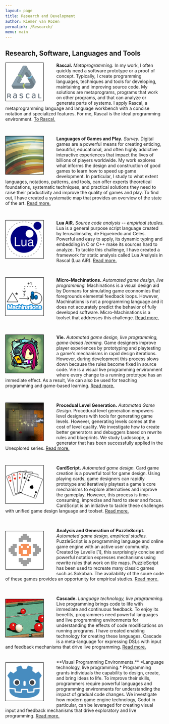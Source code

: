 ```yaml
---
layout: page
title: Research and Development
author: Riemer van Rozen
permalink: /Research/
menu: main
---
```

## Research, Software, Languages and Tools

<div style="width: 100%;" markdown="1">
<div style="padding-left: 0px; padding-right: 40px; float: left;">
<a href="https://rascal-mpl.org"><img src="/assets/Rascal.png" style="width: 120px; height: 120px; border: 1px solid black"></a>
</div>

**Rascal.** *Metaprogramming.*
In my work, I often quickly need a software prototype or a proof of concept.
Typically, I create programming languages, techniques and tools
for developing, maintaining and improving source code.
My solutions are metaprograms,
programs that work on other programs,
and that can analyze or generate parts of systems.
I apply Rascal, a metaprogramming language and language workbench
with a concise notation and specialized features.
For me, Rascal is the ideal programming environment.
<a href="https://rascal-mpl.org">To Rascal.</a>
</div>
<br>

<div style="width: 100%;" markdown="1">
<div style="padding-left: 0px; padding-right: 40px; float: left;">
<a href="/LoGaP/"><img src="/assets/LoGaP.png" style="width: 120px; height: 120px; border: 1px solid black"></a>
</div>

**Languages of Games and Play.** *Survey.*
Digital games are a powerful means for creating enticing, beautiful, educational, and often highly addictive interactive experiences that impact the lives of billions of players worldwide.
My work explores what informs the design and construction of good games to learn how to speed up game development. In particular, I study to what extent languages, notations, patterns, and tools, can offer experts theoretical foundations, systematic techniques, and practical solutions they need to raise their productivity and improve the quality of games and play.
To find out, I have created a systematic map that provides an overview of the state of the art. <a href="/LoGaP/">Read more.</a>
</div>
<br>

<div style="width: 100%;" markdown="1">
<div style="padding-left: 0px;padding-right: 40px; float: left;">
<a href="/Lua-AiR/"><img src="/assets/Lua.png" style="width: 120px; border: 1px solid black;"></a>
</div>

**Lua AiR.** *Source code analysis -- empirical studies.*
Lua is a general purpose script language
created by Ierusalimschy, de Figueiredo and Celes.
Powerful and easy to apply,
its dynamic typing and embedding
in C or C++ make its sources hard to analyze.
To tackle this challenge,
I have created a framework for static analysis called Lua Analysis in Rascal (Lua AiR). <a href="/Lua/">Read more.</a>
</div>
<br>

<div style="width: 100%;" markdown="1">
<div style="padding-left: 0px; padding-right: 40px; float: left;">
<a href="/Micro-Machinations/"><img src="/assets/Machinations.png" style="width: 120px; border: 1px solid black"></a>
</div>

**Micro-Machinations.** *Automated game design, live programming.*
Machinations is a visual design aid by Dormans
for simulating game econnomies
that foregrounds elemental feedback loops.
However, Machinations is not a programming language
and it does not accurately predict the behavior
of fully developed software.
Micro-Machinations is a toolset that addresses this challenge.
<a href="/Micro-Machinations/">Read more.</a>
</div>
<br>

<div style="width: 100%;" markdown="1">
<div style="padding-left: 0px; padding-right: 40px; float: left;">
<a href="/Vie"><img src="/assets/Vie.jpg" style="width: 120px; border: 1px solid black"></a>
</div>

**Vie.** *Automated game design, live programming, game-based learning.*
Game designers improve player experiences
by prototyping and playtesting a game's mechanisms in rapid design iterations.
However, during development this process slows down
because the rules become fixed in source code.
Vie is a visual live programming environment
where every change to a running prototype
has an immediate effect.
As a result, Vie can also be used for 
teaching programming and game-based learning.
<a href="/Vie/">Read more.</a>
</div>
<br>

<div style="width: 100%;" markdown="1">
<div style="padding-left: 0px; padding-right: 40px; float: left;">
<a href="/LevelGeneration/"><img src="/assets/LudoScope.png" style="width: 120px; height: 120px; border: 1px solid black"></a>
</div>

**Procedual Level Generation.** *Automated Game Design.*
Procedural level generation empowers level designers
with tools for generating game levels.
However, generating levels comes at the cost of level quality.
We investigate how to create better generators
and debuggers based on rewrite rules and blueprints.
We study Ludoscope, a generator that has been successfully
applied in the Unexplored series.
<a href="/LevelGeneration/">Read more.</a>
</div>
<br>

<div style="width: 100%;" markdown="1">
<div style="padding-left: 0px; padding-right: 40px; float: left;">
<a href="/CardScript/"><img src="/assets/CardScript.png" style="width: 120px; height: 120px; border: 1px solid black"></a>
</div>

**CardScript.** *Automated game design.*
Card game creation is a powerful tool for game design.
Using playing cards, game designers can rapidly prototype and iteratively playtest a game's core mechanisms
to explore alternatives and improve the gameplay.
However, this process is time-consuming, imprecise and hard to steer and focus.
CardScript is an initiative to tackle these challenges
with unified game design language and toolset.
<a href="/CardScript/">Read more.</a>
</div>
<br>

<div style="width: 100%;" markdown="1">
<div style="padding-left: 0px; padding-top: 10px; padding-bottom: 10px; padding-right: 40px; float: left;">
<a href="/PuzzleScript/"><img src="/assets/PuzzleScript.png" style="width: 120px; height: 120px; border: 1px solid black"></a>
</div>

**Analysis and Generation of PuzzleScript.** *Automated game design, empirical studies.*
PuzzleScript is a programming language and online game engine 
with an active user community.
Created by Lavelle [1], this surprisingly concise and powerful notation
expresses mechanisms using rewrite rules that work on tile maps.
PuzzleScript has been used to recreate
many classic games such as Sokoban.
The availability of the soure code
of these games provides an
opportunity for empirical studies. 
<a href="/PuzzleScript">Read more.</a>
</div>
<br>

<div style="width: 100%;" markdown="1">
<div style="padding-left: 0px; padding-top: 10px; padding-bottom: 10px; padding-right: 40px; float: left;">
<a href="/Cascade/"><img src="/assets/Cascade.jpg" style="width: 120px; height: 120px; border: 1px solid black"></a>
</div>

**Cascade.** *Language technology, live programming.*
Live programming brings code to life with immediate and continuous feedback. To enjoy its benefits, programmers need powerful languages and live programming environments for understanding the effects of code modifications on running programs. I have created enabling technology for creating these languages.
Cascade is a meta-language for expressing DSLs with input and feedback mechanisms that drive live programming. <a href="/Cascade/">Read more.</a>
</div>
<br>

<div style="width: 100%;" markdown="1">
<div style="padding-left: 0px; padding-top: 10px; padding-bottom: 10px; padding-right: 40px; float: left;">
<a href="/Godot/"><img src="/assets/Godot.svg" style="width: 120px; height: 120px; border: 1px solid black"></a>
</div>

<div style="width: 100%;" markdown="1">
**Visual Programming Environments.** *Language technology, live programming.*
Programming grants individuals the capability to design, create, and bring ideas to life. To improve their skills, programmers require powerful languages and programming environments for understanding the impact of gradual code changes. We investigate how modern game engine technology, Godot in particular, can be leveraged for creating visual input and feedback mechanisms that drive exploratory and live programming.
<a href="/ProgrammingEnvironments/">Read more.</a>
</div>
<br>
